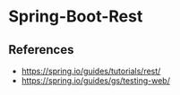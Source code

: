 # Spring-Boot-Rest

## References
- https://spring.io/guides/tutorials/rest/
- https://spring.io/guides/gs/testing-web/
